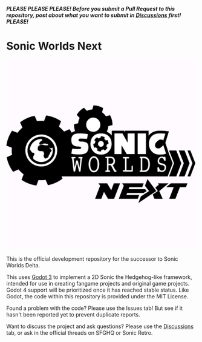 ***PLEASE PLEASE PLEASE! Before you submit a Pull Request to this repository, post about what you want to submit in [Discussions](https://github.com/Techokami/SonicWorldsNext/discussions) first! PLEASE!***

# Sonic Worlds Next
![Logo](SageLogo.png)

This is the official development repository for the successor to Sonic Worlds Delta.

This uses [Godot 3](https://godotengine.org/) to implement a 2D Sonic the Hedgehog-like framework, intended for use in creating fangame projects and original game projects. Godot 4 support will be prioritized once it has reached stable status. Like Godot, the code within this repository is provided under the MIT License.

Found a problem with the code? Please use the Issues tab! But see if it hasn't been reported yet to prevent duplicate reports.

Want to discuss the project and ask questions? Please use the [Discussions](https://github.com/Techokami/SonicWorldsNext/discussions) tab, or ask in the official threads on SFGHQ or Sonic Retro.
